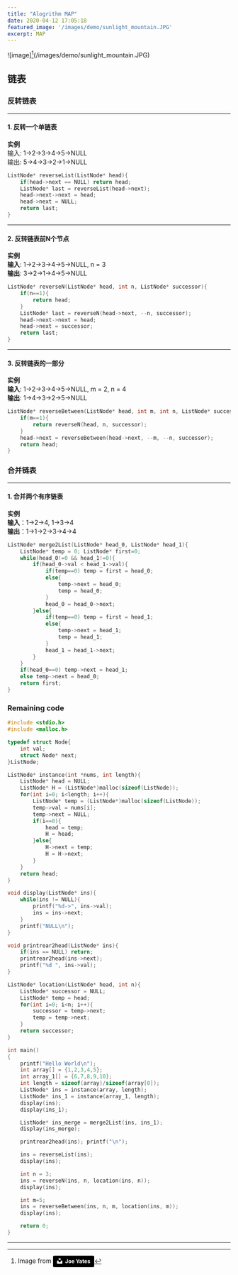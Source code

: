 ```yaml
---
title: "Alogrithm MAP"
date: 2020-04-12 17:05:18
featured_image: '/images/demo/sunlight_mountain.JPG'
excerpt: MAP
---
```


![image][^1](/images/demo/sunlight_mountain.JPG)

## 链表

### 反转链表
---
#### 1. 反转一个单链表
**实例**<br>
输入: 1->2->3->4->5->NULL<br>
输出: 5->4->3->2->1->NULL

```cpp
ListNode* reverseList(ListNode* head){
    if(head->next == NULL) return head;
    ListNode* last = reverseList(head->next);
    head->next->next = head;
    head->next = NULL;
    return last;
}
```
---
#### 2. 反转链表前N个节点
**实例**<br>
**输入**: 1->2->3->4->5->NULL, n = 3<br>
**输出**: 3->2->1->4->5->NULL
```cpp
ListNode* reverseN(ListNode* head, int n, ListNode* successor){
    if(n==1){
        return head;
    }
    ListNode* last = reverseN(head->next, --n, successor);
    head->next->next = head;
    head->next = successor;
    return last;
}
```
---
#### 3. 反转链表的一部分
**实例**<br>
**输入**: 1->2->3->4->5->NULL, m = 2, n = 4<br>
**输出**: 1->4->3->2->5->NULL

```cpp
ListNode* reverseBetween(ListNode* head, int m, int n, ListNode* successor){
    if(m==1){
        return reverseN(head, n, successor);
    }
    head->next = reverseBetween(head->next, --m, --n, successor);
    return head;
}
```
### 合并链表
---
#### 1. 合并两个有序链表
**实例**<br>
**输入**：1->2->4, 1->3->4<br>
**输出**：1->1->2->3->4->4
```cpp
ListNode* merge2List(ListNode* head_0, ListNode* head_1){
    ListNode* temp = 0; ListNode* first=0;
    while(head_0!=0 && head_1!=0){
        if(head_0->val < head_1->val){
            if(temp==0) temp = first = head_0;
            else{
                temp->next = head_0;
                temp = head_0;
            }
            head_0 = head_0->next;
        }else{
            if(temp==0) temp = first = head_1;
            else{
                temp->next = head_1;
                temp = head_1;
            }
            head_1 = head_1->next;
        }
    }
    if(head_0==0) temp->next = head_1;
    else temp->next = head_0;
    return first;
}
```
### Remaining code
```cpp
#include <stdio.h>
#include <malloc.h>

typedef struct Node{
    int val;
    struct Node* next;
}ListNode;

ListNode* instance(int *nums, int length){
    ListNode* head = NULL;
    ListNode* H = (ListNode*)malloc(sizeof(ListNode));
    for(int i=0; i<length; i++){
        ListNode* temp = (ListNode*)malloc(sizeof(ListNode));
        temp->val = nums[i];
        temp->next = NULL;
        if(i==0){
            head = temp;
            H = head;
        }else{
            H->next = temp;
            H = H->next;
        }
    }
    return head;
}

void display(ListNode* ins){
    while(ins != NULL){
        printf("%d->", ins->val);
        ins = ins->next;
    }
    printf("NULL\n");
}

void printrear2head(ListNode* ins){
    if(ins == NULL) return;
    printrear2head(ins->next);
    printf("%d ", ins->val);
}

ListNode* location(ListNode* head, int n){
    ListNode* successor = NULL;
    ListNode* temp = head;
    for(int i=0; i<n; i++){
        successor = temp->next;
        temp = temp->next;
    }
    return successor;
}

int main()
{
    printf("Hello World\n");
    int array[] = {1,2,3,4,5};
    int array_1[] = {6,7,8,9,10};
    int length = sizeof(array)/sizeof(array[0]);
    ListNode* ins = instance(array, length);
    ListNode* ins_1 = instance(array_1, length);
    display(ins);
    display(ins_1);

    ListNode* ins_merge = merge2List(ins, ins_1);
    display(ins_merge);

    printrear2head(ins); printf("\n");

    ins = reverseList(ins);
    display(ins);

    int n = 3;
    ins = reverseN(ins, n, location(ins, n));
    display(ins);

    int m=5;
    ins = reverseBetween(ins, n, m, location(ins, m));
    display(ins);

    return 0;
}
```

---

[^1]: Image from <a style="background-color:black;color:white;text-decoration:none;padding:4px 6px;font-family:-apple-system, BlinkMacSystemFont, &quot;San Francisco&quot;, &quot;Helvetica Neue&quot;, Helvetica, Ubuntu, Roboto, Noto, &quot;Segoe UI&quot;, Arial, sans-serif;font-size:12px;font-weight:bold;line-height:1.2;display:inline-block;border-radius:3px" href="https://unsplash.com/@josephyates_?utm_medium=referral&amp;utm_campaign=photographer-credit&amp;utm_content=creditBadge" target="_blank" rel="noopener noreferrer" title="Download free do whatever you want high-resolution photos from Joe Yates"><span style="display:inline-block;padding:2px 3px"><svg xmlns="http://www.w3.org/2000/svg" style="height:12px;width:auto;position:relative;vertical-align:middle;top:-2px;fill:white" viewBox="0 0 32 32"><title>unsplash-logo</title><path d="M10 9V0h12v9H10zm12 5h10v18H0V14h10v9h12v-9z"></path></svg></span><span style="display:inline-block;padding:2px 3px">Joe Yates</span></a>
